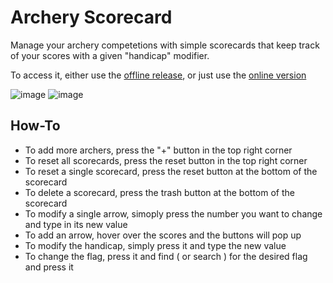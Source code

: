 # Archery Scorecard
Manage your archery competetions with simple scorecards that keep track of your scores with a given "handicap" modifier.

To access it, either use the [offline release](https://github.com/JanuZz/bueskydning-scorecard/releases/tag/v1.0.0), or just use the [online version](https://januzz.github.io/bueskydning-scorecard/)

![image](https://github.com/JanuZz/bueskydning-scorecard/assets/72662150/a04f8bb4-0381-4fbb-8933-bd932ab80fda)
![image](https://github.com/JanuZz/bueskydning-scorecard/assets/72662150/2b1c4ccd-e16a-45b5-bf39-18602f7c9699)


## How-To
- To add more archers, press the "+" button in the top right corner
- To reset all scorecards, press the reset button in the top right corner
- To reset a single scorecard, press the reset button at the bottom of the scorecard
- To delete a scorecard, press the trash button at the bottom of the scorecard
- To modify a single arrow, simoply press the number you want to change and type in its new value
- To add an arrow, hover over the scores and the buttons will pop up
- To modify the handicap, simply press it and type the new value
- To change the flag, press it and find ( or search ) for the desired flag and press it
